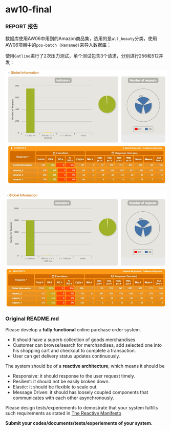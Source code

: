 # aw10-final

### REPORT 报告

数据库使用AW06中用到的Amazon商品集，选用的是`all_beauty`分类，使用AW06项目中的`pos-batch (Renamed)`来导入数据库；

使用`Gatline`进行了2次压力测试，单个测试包含3个请求，分别进行256和512并发：

![256](report/256.jpg)

![512](report/512.jpg)



### Original README.md

Please develop a **fully functional** online purchase order system.

- It should have a superb collection of goods merchandises
- Customer can browse/search for merchandises, add selected one into his shopping cart and checkout to complete a transaction.
- User can get delivery status updates continuously.

The system should be of a **reactive architecture**, which means it should be 

-  Responsive: it should response to the user request timely.
-  Resilient: it should not be easily broken down.
-  Elastic: it should be flexible to scale out.
-  Message Driven: it should has loosely coupled components that communicates with each other asynchronously.


Please design tests/experiements to demostrate that your system fulfills such requirements as stated in [The Reactive Manifesto](https://www.reactivemanifesto.org)

**Submit your codes/documents/tests/experiements of your system.**
